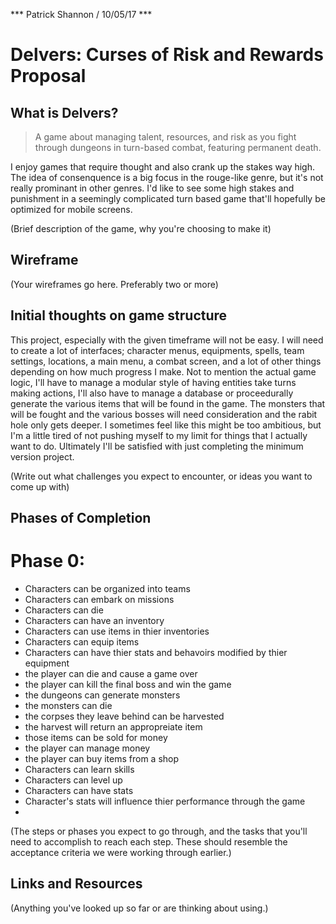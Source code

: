 *** Patrick Shannon / 10/05/17 ***

# Delvers: Curses of Risk and Rewards Proposal

## What is Delvers?
>A game about managing talent, resources, and risk as you fight through dungeons in turn-based combat, featuring permanent death.

I enjoy games that require thought and also crank up the stakes way high. The idea of consenquence is a big focus in the rouge-like genre, but it's not really prominant in other genres. I'd like to see some high stakes and punishment in a seemingly complicated turn based game that'll hopefully be optimized for mobile screens.

(Brief description of the game, why you're choosing to make it)

## Wireframe

(Your wireframes go here. Preferably two or more)

## Initial thoughts on game structure
This project, especially with the given timeframe will not be easy. I will need to create a lot of interfaces; character menus, equipments, spells, team settings, locations, a main menu, a combat screen, and a lot of other things depending on how much progress I make. Not to mention the actual game logic, I'll have to manage a modular style of having entities take turns making actions, I'll also have to manage a database or proceedurally generate the various items that will be found in the game. The monsters that will be fought and the various bosses will need consideration and the rabit hole only gets deeper. I sometimes feel like this might be too ambitious, but I'm a little tired of not pushing myself to my limit for things that I actually want to do. Ultimately I'll be satisfied with just completing the minimum version project.

(Write out what challenges you expect to encounter, or ideas you want to come up with)

## Phases of Completion

# Phase 0:

- Characters can be organized into teams
- Characters can embark on missions
- Characters can die
- Characters can have an inventory
- Characters can use items in thier inventories
- Characters can equip items
- Characters can have thier stats and behavoirs modified by thier equipment
- the player can die and cause a game over
- the player can kill the final boss and win the game
- the dungeons can generate monsters
- the monsters can die
- the corpses they leave behind can be harvested
- the harvest will return an appropreiate item
- those items can be sold for money
- the player can manage money
- the player can buy items from a shop
- Characters can learn skills
- Characters can level up
- Characters can have stats 
- Character's stats will influence thier performance through the game
- 

(The steps or phases you expect to go through, and the tasks that you'll need to accomplish to reach each step. These should resemble the acceptance criteria we were working through earlier.)

## Links and Resources

(Anything you've looked up so far or are thinking about using.)
